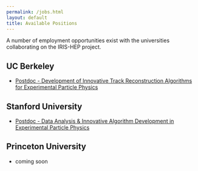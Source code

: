 ```yaml
---
permalink: /jobs.html
layout: default
title: Available Positions
---
```


  A number of employment opportunities exist with the universities collaborating on the IRIS-HEP project.

## UC Berkeley
  * [Postdoc - Development of Innovative Track Reconstruction Algorithms for Experimental Particle Physics](http://inspirehep.net/record/1694661)
## Stanford University

  * [Postdoc - Data Analysis & Innovative Algorithm Development in Experimental Particle Physics](https://academicjobsonline.org/ajo/jobs/12036)

## Princeton University

  * coming soon

